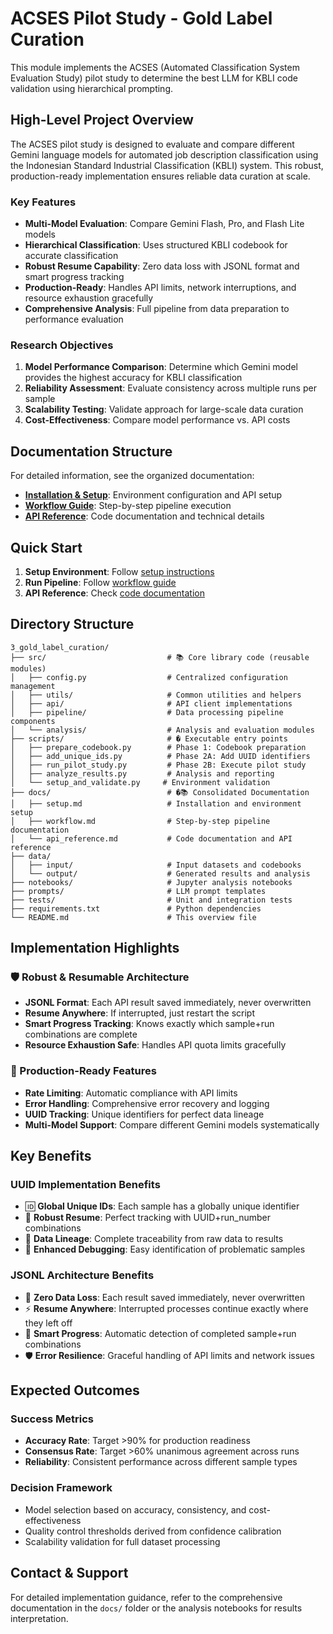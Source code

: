 # ACSES Pilot Study - Gold Label Curation

This module implements the ACSES (Automated Classification System Evaluation Study) pilot study to determine the best LLM for KBLI code validation using hierarchical prompting.

## High-Level Project Overview

The ACSES pilot study is designed to evaluate and compare different Gemini language models for automated job description classification using the Indonesian Standard Industrial Classification (KBLI) system. This robust, production-ready implementation ensures reliable data curation at scale.

### Key Features

- **Multi-Model Evaluation**: Compare Gemini Flash, Pro, and Flash Lite models
- **Hierarchical Classification**: Uses structured KBLI codebook for accurate classification
- **Robust Resume Capability**: Zero data loss with JSONL format and smart progress tracking
- **Production-Ready**: Handles API limits, network interruptions, and resource exhaustion gracefully
- **Comprehensive Analysis**: Full pipeline from data preparation to performance evaluation

### Research Objectives

1. **Model Performance Comparison**: Determine which Gemini model provides the highest accuracy for KBLI classification
2. **Reliability Assessment**: Evaluate consistency across multiple runs per sample
3. **Scalability Testing**: Validate approach for large-scale data curation
4. **Cost-Effectiveness**: Compare model performance vs. API costs

## Documentation Structure

For detailed information, see the organized documentation:

- **[Installation & Setup](docs/setup.md)**: Environment configuration and API setup
- **[Workflow Guide](docs/workflow.md)**: Step-by-step pipeline execution  
- **[API Reference](docs/api_reference.md)**: Code documentation and technical details

## Quick Start

1. **Setup Environment**: Follow [setup instructions](docs/setup.md)
2. **Run Pipeline**: Follow [workflow guide](docs/workflow.md)
3. **API Reference**: Check [code documentation](docs/api_reference.md)

## Directory Structure

```
3_gold_label_curation/
├── src/                           # 📚 Core library code (reusable modules)
│   ├── config.py                  # Centralized configuration management
│   ├── utils/                     # Common utilities and helpers
│   ├── api/                       # API client implementations
│   ├── pipeline/                  # Data processing pipeline components
│   └── analysis/                  # Analysis and evaluation modules
├── scripts/                       # � Executable entry points
│   ├── prepare_codebook.py        # Phase 1: Codebook preparation
│   ├── add_unique_ids.py          # Phase 2A: Add UUID identifiers
│   ├── run_pilot_study.py         # Phase 2B: Execute pilot study
│   ├── analyze_results.py         # Analysis and reporting
│   └── setup_and_validate.py     # Environment validation
├── docs/                          # �📚 Consolidated Documentation
│   ├── setup.md                   # Installation and environment setup
│   ├── workflow.md                # Step-by-step pipeline documentation  
│   └── api_reference.md           # Code documentation and API reference
├── data/
│   ├── input/                     # Input datasets and codebooks
│   └── output/                    # Generated results and analysis
├── notebooks/                     # Jupyter analysis notebooks
├── prompts/                       # LLM prompt templates
├── tests/                         # Unit and integration tests
├── requirements.txt               # Python dependencies
└── README.md                      # This overview file
```

## Implementation Highlights

### 🛡️ Robust & Resumable Architecture
- **JSONL Format**: Each API result saved immediately, never overwritten
- **Resume Anywhere**: If interrupted, just restart the script
- **Smart Progress Tracking**: Knows exactly which sample+run combinations are complete
- **Resource Exhaustion Safe**: Handles API quota limits gracefully

### 🔄 Production-Ready Features
- **Rate Limiting**: Automatic compliance with API limits
- **Error Handling**: Comprehensive error recovery and logging
- **UUID Tracking**: Unique identifiers for perfect data lineage
- **Multi-Model Support**: Compare different Gemini models systematically

## Key Benefits

### UUID Implementation Benefits
- 🆔 **Global Unique IDs**: Each sample has a globally unique identifier
- 🔄 **Robust Resume**: Perfect tracking with UUID+run_number combinations
- 🔗 **Data Lineage**: Complete traceability from raw data to results
- 🐛 **Enhanced Debugging**: Easy identification of problematic samples

### JSONL Architecture Benefits  
- 💾 **Zero Data Loss**: Each result saved immediately, never overwritten
- ⚡ **Resume Anywhere**: Interrupted processes continue exactly where they left off
- 🎯 **Smart Progress**: Automatic detection of completed sample+run combinations
- 🛡️ **Error Resilience**: Graceful handling of API limits and network issues

## Expected Outcomes

### Success Metrics
- **Accuracy Rate**: Target >90% for production readiness
- **Consensus Rate**: Target >60% unanimous agreement across runs
- **Reliability**: Consistent performance across different sample types

### Decision Framework
- Model selection based on accuracy, consistency, and cost-effectiveness
- Quality control thresholds derived from confidence calibration
- Scalability validation for full dataset processing

## Contact & Support

For detailed implementation guidance, refer to the comprehensive documentation in the `docs/` folder or the analysis notebooks for results interpretation.
